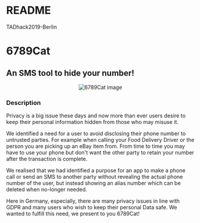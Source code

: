 # README

<p>TADhack2019-Berlin</p>

<h1>6789Cat</h1>

<h2>An SMS tool to hide your number!</h2>

<p align="center">
  <img src="https://res.cloudinary.com/beartechnologies/image/upload/v1570961580/privacy_cat_ku4lwh.png" alt="6789Cat image">
</p>

<h3>Description</h3>

<p>Privacy is a big issue these days and now more than ever users desire to keep their personal information hidden from those who may misuse it.

We identified a need for a user to avoid disclosing their phone number to untrusted parties. For example when calling your Food Delivery Driver or the person you are picking up an eBay item from. From time to time you may have to use your phone but don't want the other party to retain your number after the transaction is complete.

We realised that we had identified a purpose for an app to make a phone call or send an SMS to another party without revealing the actual phone number of the user, but instead showing an alias number which can be deleted when no-longer needed.

Here in Germany, especially, there are many privacy issues in line with GDPR and many users who wish to keep their personal Data safe. We wanted to fulfill this need, we present to you 6789Cat!
</p>


